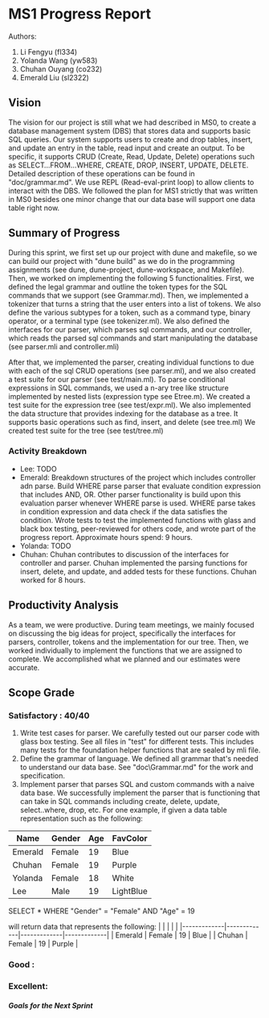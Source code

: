 # MS1 Progress Report

Authors:

1. Li Fengyu (fl334)
2. Yolanda Wang (yw583)
3. Chuhan Ouyang (co232)
4. Emerald Liu (sl2322)

## Vision
The vision for our project is still what we had described in MS0, to create a database management system (DBS) that stores data and supports basic SQL queries. Our system supports users to create and drop tables, insert, and update an entry in the table, read input and create an output. To be specific, it supports CRUD (Create, Read, Update, Delete) operations such as SELECT…FROM…WHERE, CREATE, DROP, INSERT, UPDATE, DELETE. Detailed description of these operations can be found in "doc/grammar.md". We use REPL (Read-eval-print loop) to allow clients to interact with the DBS. We followed the plan for MS1 strictly that was written in MS0 besides one minor change that our data base will support one data table right now.


## Summary of Progress
During this sprint, we first set up our project with dune and makefile, so we can build our project with "dune build" as we do in the programming assignments (see dune, dune-project, dune-workspace, and Makefile). Then, we worked on implementing the following 5 functionalities. First, we defined the legal grammar and outline the token types for the SQL commands that we support (see Grammar.md). Then, we implemented a tokenizer that turns a string that the user enters into a list of tokens. We also define the various subtypes for a token, such as a command type, binary operator, or a terminal type (see tokenizer.ml).
We also defined the interfaces for our parser, which parses sql commands, and our controller, which reads the parsed sql commands and start manipulating the database (see parser.mli and controller.mli)

After that, we implemented the parser, creating individual functions to due with each of the sql CRUD operations (see parser.ml), and we also created a test suite for our parser (see test/main.ml). To parse conditional expressions in SQL commands, we used a n-ary tree like structure implemented by nested lists (expression type see Etree.m). We created a test suite for the expression tree (see test/expr.ml). We also implemented the data structure that provides indexing for the database as a tree. It supports basic operations such as find, insert, and delete (see tree.ml) We created test suite for the tree (see test/tree.ml)


### Activity Breakdown
- Lee: TODO
- Emerald: Breakdown structures of the project which includes controller adn parse. Build WHERE parse parser that evaluate condition expression that includes AND, OR. Other parser functionality is build upon this evaluation parser whenever WHERE parse is used. WHERE parse takes in condition expression and data check if the data satisfies the condition. Wrote tests to test the implemented functions with glass and black box testing, peer-reviewed for others code, and wrote part of the progress report. Approximate hours spend: 9 hours.
- Yolanda: TODO
- Chuhan: Chuhan contributes to discussion of the interfaces for controller and parser. Chuhan implemented the parsing functions for insert, delete, and update, and added tests for these functions. Chuhan worked for 8 hours.

## Productivity Analysis
As a team, we were productive. During team meetings, we mainly focused on discussing the big ideas for project, specifically the interfaces for parsers, controller, tokens and the implementation for our tree. Then, we worked individually to implement the functions that we are assigned to complete. We accomplished what we planned and our estimates were accurate.

## Scope Grade
### Satisfactory : 40/40
1. Write test cases for parser.
We carefully tested out our parser code with glass box testing. See all files in "test\" for different tests. This includes many tests for the foundation helper functions that are sealed by mli file.
2. Define the grammar of language.
We defined all grammar that's needed to understand our data base. See "doc\Grammar.md" for the work and specification.
3. Implement parser that parses SQL and custom commands with a naive data base.
We successfully implement the parser that is functioning that can take in SQL commands including create, delete, update, select..where, drop, etc. For one example, if given a data table representation such as the following:

| Name        | Gender      | Age         | FavColor    |
| ----------- | ----------- | ----------- | ----------- |
| Emerald     | Female      | 19          | Blue        |
| Chuhan      | Female      | 19          | Purple      |
| Yolanda     | Female      | 18          | White       |
| Lee         | Male        | 19          | LightBlue   |

SELECT * WHERE "Gender" = "Female" AND "Age" = 19

will return data that represents the following:
| <!-- -->    | <!-- -->    | <!-- -->    | <!-- -->    |
|-------------|-------------|-------------|-------------|
| Emerald     | Female      | 19          | Blue        |
| Chuhan      | Female      | 19          | Purple      |


### Good :



### Excellent: 




##### Goals for the Next Sprint
